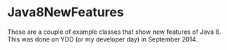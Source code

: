 Java8NewFeatures
================

These are a couple of example classes that show new features of Java 8.
This was done on YDD (or my developer day) in September 2014.
